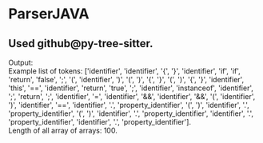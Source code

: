 # ParserJAVA

## Used github@py-tree-sitter.  
Output:  
Example list of tokens: ['identifier', 'identifier', '{', '}', 'identifier', 'if', 'if', 'return', 'false', ';', '(', 'identifier', ')', '(', ')', '{', '}', '(', ')', '{', '}', 'identifier', 'this', '==', 'identifier', 'return', 'true', ';', 'identifier', 'instanceof', 'identifier', ';', 'return', ';', 'identifier', '=', 'identifier', '&&', 'identifier', '&&', '(', 'identifier', ')', 'identifier', '==', 'identifier', '.', 'property_identifier', '(', ')', 'identifier', '.', 'property_identifier', '(', ')', 'identifier', '.', 'property_identifier', 'identifier', '.', 'property_identifier', 'identifier', '.', 'property_identifier'].   
Length of all array of arrays: 100. 
